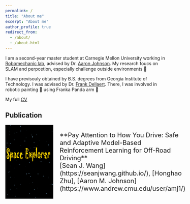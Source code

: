 ```yaml
---
permalink: /
title: "About me"
excerpt: "About me"
author_profile: true
redirect_from: 
  - /about/
  - /about.html
---
```


I am a second-year master student at Carnegie Mellon University working in [Robomechanic lab](https://www.cmu.edu/me/robomechanicslab/), advised by Dr. [Aaron Johnson](https://www.andrew.cmu.edu/user/amj1/). My research foucs on SLAM and perpcetion, especially challenge outside environments 🤖 

I have previsouly obtained by B.S. degrees from Georgia Institute of Technology. I was advised by Dr. [Frank Dellaert](https://dellaert.github.io/). There, I was involved in robotic painting 🎨 using Franka Panda arm 🦾 

My full [CV](https://adrienzhh.github.io/honghao/files/CV-1.pdf)
 
## Publication

<div style="display: flex; flex-direction: row;">
    <img src="images/intro.png" alt="Image" style="width: 30%;" />
    <div style="flex: 1; padding-left: 20px;">
        <p style="font-size: 20px;">
            **Pay Attention to How You Drive: Safe and Adaptive Model-Based Reinforcement Learning for Off-Road Driving**
            <br/>
            [Sean J. Wang](https://seanjwang.github.io/), [Honghao Zhu], [Aaron M. Johnson](https://www.andrew.cmu.edu/user/amj1/)
        </p>
    </div>
</div>




